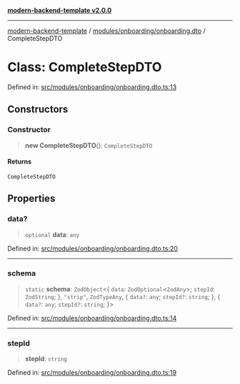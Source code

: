 [**modern-backend-template v2.0.0**](../../../../README.md)

***

[modern-backend-template](../../../../modules.md) / [modules/onboarding/onboarding.dto](../README.md) / CompleteStepDTO

# Class: CompleteStepDTO

Defined in: [src/modules/onboarding/onboarding.dto.ts:13](https://github.com/maemreyo/saas-4cus-nodejs/blob/1a77de11cd6eaefe66c31c7f5de281673fc25ce5/src/modules/onboarding/onboarding.dto.ts#L13)

## Constructors

### Constructor

> **new CompleteStepDTO**(): `CompleteStepDTO`

#### Returns

`CompleteStepDTO`

## Properties

### data?

> `optional` **data**: `any`

Defined in: [src/modules/onboarding/onboarding.dto.ts:20](https://github.com/maemreyo/saas-4cus-nodejs/blob/1a77de11cd6eaefe66c31c7f5de281673fc25ce5/src/modules/onboarding/onboarding.dto.ts#L20)

***

### schema

> `static` **schema**: `ZodObject`\<\{ `data`: `ZodOptional`\<`ZodAny`\>; `stepId`: `ZodString`; \}, `"strip"`, `ZodTypeAny`, \{ `data?`: `any`; `stepId?`: `string`; \}, \{ `data?`: `any`; `stepId?`: `string`; \}\>

Defined in: [src/modules/onboarding/onboarding.dto.ts:14](https://github.com/maemreyo/saas-4cus-nodejs/blob/1a77de11cd6eaefe66c31c7f5de281673fc25ce5/src/modules/onboarding/onboarding.dto.ts#L14)

***

### stepId

> **stepId**: `string`

Defined in: [src/modules/onboarding/onboarding.dto.ts:19](https://github.com/maemreyo/saas-4cus-nodejs/blob/1a77de11cd6eaefe66c31c7f5de281673fc25ce5/src/modules/onboarding/onboarding.dto.ts#L19)
